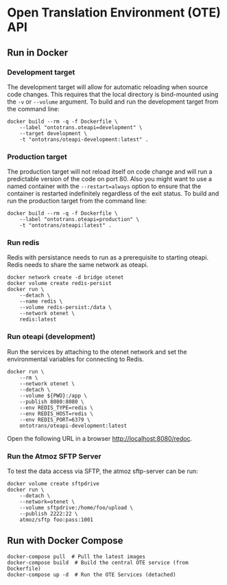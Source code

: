 # Open Translation Environment (OTE) API

## Run in Docker

### Development target

The development target will allow for automatic reloading when source code changes.
This requires that the local directory is bind-mounted using the `-v` or `--volume` argument.
To build and run the development target from the command line:

```shell
docker build --rm -q -f Dockerfile \
    --label "ontotrans.oteapi=development" \
    --target development \
    -t "ontotrans/oteapi-development:latest" .
```

### Production target

The production target will not reload itself on code change and will run a predictable version of the code on port 80.
Also you might want to use a named container with the `--restart=always` option to ensure that the container is restarted indefinitely regardless of the exit status.
To build and run the production target from the command line:

```shell
docker build --rm -q -f Dockerfile \
    --label "ontotrans.oteapi=production" \
    -t "ontotrans/oteapi:latest" .
```

### Run redis

Redis with persistance needs to run as a prerequisite to starting oteapi.
Redis needs to share the same network as oteapi.

```shell
docker network create -d bridge otenet
docker volume create redis-persist
docker run \
    --detach \
    --name redis \
    --volume redis-persist:/data \
    --network otenet \
    redis:latest
```

### Run oteapi (development)

Run the services by attaching to the otenet network and set the environmental variables for connecting to Redis.

```shell
docker run \
    --rm \
    --network otenet \
    --detach \
    --volume ${PWD}:/app \
    --publish 8080:8080 \
    --env REDIS_TYPE=redis \
    --env REDIS_HOST=redis \
    --env REDIS_PORT=6379 \
    ontotrans/oteapi-development:latest
```

Open the following URL in a browser [http://localhost:8080/redoc](http://localhost:8080/redoc).

### Run the Atmoz SFTP Server

To test the data access via SFTP, the atmoz sftp-server can be run:

```shell
docker volume create sftpdrive
docker run \
    --detach \
    --network=otenet \
    --volume sftpdrive:/home/foo/upload \
    --publish 2222:22 \
    atmoz/sftp foo:pass:1001
```

## Run with Docker Compose

```shell
docker-compose pull  # Pull the latest images
docker-compose build  # Build the central OTE service (from Dockerfile)
docker-compose up -d  # Run the OTE Services (detached)
```
